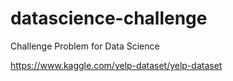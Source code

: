 # datascience-challenge
Challenge Problem for Data Science


https://www.kaggle.com/yelp-dataset/yelp-dataset
